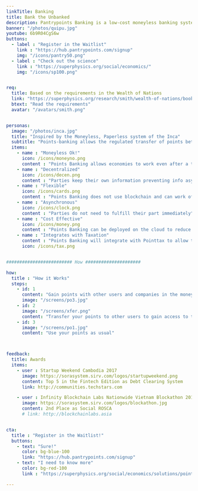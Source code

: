 ```yaml
---
linkTitle: Banking
title: Bank the Unbanked
description: Pantrypoints Banking is a low-cost moneyless banking system that circulates the economy unserved by the financial system 
banner: "/photos/quipu.jpg"
youtube: 6b9R04CgS6w
buttons:
  - label : "Register in the Waitlist"
    link : "https://hub.pantrypoints.com/signup"
    img: "/icons/pantry50.png"
  - label : "Check out the science"
    link : "https://superphysics.org/social/economics/"
    img: "/icons/sp100.png"


req:
  title: Based on the requirements in the Wealth of Nations
  link: "https://superphysics.org/research/smith/wealth-of-nations/book-2/chapter-3c"
  btext: "Read the requirements"
  avatar: "/avatars/smith.png"


personas:
  image: "/photos/inca.jpg"
  title: "Inspired by the Moneyless, Paperless system of the Inca"
  subtitle: "Points-banking allows the regulated transfer of points between users"
  items:
    - name : "Moneyless Ok!"
      icon: /icons/moneyno.png
      content : "Points Banking allows economies to work even after a total financial collapse"
    - name : "Decentralized"
      icon: /icons/decen.png    
      content : "Parties keep their own information preventing info asymmetry"
    - name : "Flexible"
      icon: /icons/cards.png
      content : "Points Banking does not use blockchain and can work offline, just as the Inca were offline"
    - name : "Asynchronous"
      icon: /icons/clock.png
      content : "Parties do not need to fulfill their part immediately"      
    - name : "Cost Effective"
      icon: /icons/money.png
      content : "Points Banking can be deployed on the cloud to reduce costs"
    - name : "Integrates with Taxation"
      content : "Points Banking will integrate with Pointtax to allow tax payments in kind"
      icon: /icons/tax.png


######################### How #####################

how:
  title : "How it Works"  
  steps:
    - id: 1
      content: "Gain points with other users and companies in the moneyless economy"  
      image: "/screens/po3.jpg"
    - id: 2 
      image: "/screens/xfer.png"
      content: "Transfer your points to other users to gain access to their goods and services"
    - id: 3
      image: "/screens/po1.jpg"
      content: "Use your points as usual"



feedback:
  title: Awards
  items:
    - user : Startup Weekend Cambodia 2017
      image: https://sorasystem.sirv.com/logos/startupweekend.png
      content: Top 5 in the Fintech Edition as Debt Clearing System
      link: http://communities.techstars.com

    - user : Infinity Blockchain Labs Nationwide Vietnam Blockathon 2017
      image: https://sorasystem.sirv.com/logos/blockathon.jpg
      content: 2nd Place as Social ROSCA
      # link: http://blockchainlabs.asia


cta:
  title : "Register in the Waitlist!"
  buttons:
    - text: "Sure!"
      color: bg-blue-100
      link: "https://hub.pantrypoints.com/signup"
    - text: "I need to know more"
      color: bg-red-100    
      link : "https://superphysics.org/social/economics/solutions/points-banking"

---
```

